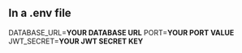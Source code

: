 ## In a .env file

DATABASE_URL=**YOUR DATABASE URL**
PORT=**YOUR PORT VALUE**
JWT_SECRET=**YOUR JWT SECRET KEY**
